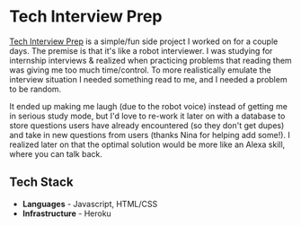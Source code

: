 # Tech Interview Prep

[Tech Interview Prep](https://scary-prep.herokuapp.com/) is a simple/fun side project I worked on for a couple days. The premise is that it's like a robot interviewer. I was studying for internship interviews & realized when practicing problems that reading them was giving me too much time/control. To more realistically emulate the interview situation I needed something read to me, and I needed a problem to be random.  

It ended up making me laugh (due to the robot voice) instead of getting me in serious study mode, but I'd love to re-work it later on with a database to store questions users have already encountered (so they don't get dupes) and take in new questions from users (thanks Nina for helping add some!). I realized later on that the optimal solution would be more like an Alexa skill, where you can talk back. 

## Tech Stack
* **Languages** - Javascript, HTML/CSS
* **Infrastructure** - Heroku
